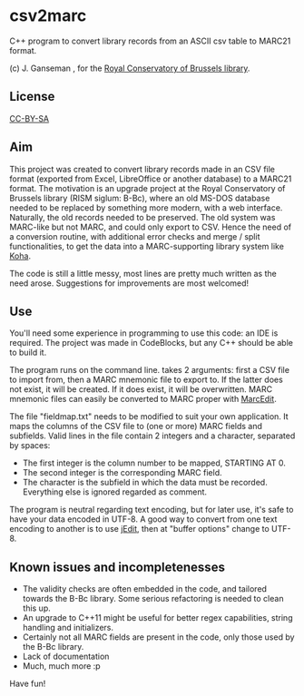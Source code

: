 # csv2marc
C++ program to convert library records from an ASCII csv table to MARC21 format.

(c) J. Ganseman , for the [Royal Conservatory of Brussels library](http://www.kcb.be/en/kcb/page/library/intro).

## License
[CC-BY-SA](http://creativecommons.org/licenses/by-sa/3.0/)

## Aim
This project was created to convert library records made in an CSV file format (exported from Excel, LibreOffice or another database)
to a MARC21 format. The motivation is an upgrade project at the Royal Conservatory of Brussels library (RISM siglum: B-Bc), where an old MS-DOS
database needed to be replaced by something more modern, with a web interface. Naturally, the old records needed to be preserved.
The old system was MARC-like but not MARC, and could only export to CSV. Hence the need of a conversion routine, with additional error checks
and merge / split functionalities, to get the data into a MARC-supporting library system like [Koha](http://www.koha.org/).

The code is still a little messy, most lines are pretty much written as the need arose. Suggestions for improvements are most welcomed!

## Use
You'll need some experience in programming to use this code: an IDE is required. The project was made in CodeBlocks, but any C++ should be able to build it.

The program runs on the command line. takes 2 arguments: first a CSV file to import from, then a MARC mnemonic file to export to. If the latter does not exist, it will be created. If it does exist, it will be overwritten. MARC mnemonic files can easily be converted to MARC proper with [MarcEdit](http://marcedit.reeset.net/).

The file "fieldmap.txt" needs to be modified to suit your own application. It maps the columns of the CSV file to (one or more) MARC fields and subfields.
Valid lines in the file contain 2 integers and a character, separated by spaces:
  * The first integer is the column number to be mapped, STARTING AT 0.
  * The second integer is the corresponding MARC field.
  * The character is the subfield in which the data must be recorded.
Everything else is ignored regarded as comment.

The program is neutral regarding text encoding, but for later use, it's safe to have your data encoded in UTF-8.
A good way to convert from one text encoding to another is to use [jEdit](http://www.jedit.org/), then at "buffer options" change to UTF-8.

## Known issues and incompletenesses
  * The validity checks are often embedded in the code, and tailored towards the B-Bc library. Some serious refactoring is needed to clean this up.
  * An upgrade to C++11 might be useful for better regex capabilities, string handling and initializers.
  * Certainly not all MARC fields are present in the code, only those used by the B-Bc library.
  * Lack of documentation
  * Much, much more :p
  
Have fun!
  

  
  
